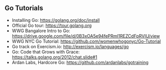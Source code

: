 ## Go Tutorials
* Installing Go: https://golang.org/doc/install
* Official Go tour: https://tour.golang.org
* WWG Bangalore Intro to Go: https://drive.google.com/file/d/0B3xOA5e94fePRml1REZCdFpRVlU/view
* WWG NYC Go Tutorial: https://github.com/womenwhogonyc/Go-Tutorial
* Go track on Exercism.io: http://exercism.io/languages/go
* Go: Code that Grows with Grace: https://talks.golang.org/2012/chat.slide#1
* Ardan Labs, Hardcore Go: https://github.com/ardanlabs/gotraining
